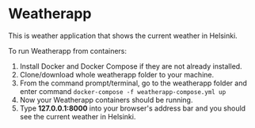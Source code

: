 # Weatherapp

This is weather application that shows the current weather in Helsinki.


To run Weatherapp from containers:

1. Install Docker and Docker Compose if they are not already installed.
2. Clone/download whole weatherapp folder to your machine.
3. From the command prompt/terminal, go to the weatherapp folder and enter command `docker-compose -f weatherapp-compose.yml up`
4. Now your Weatherapp containers should be running.
5. Type **127.0.0.1:8000** into your browser's address bar and you should see the current weather in Helsinki.
